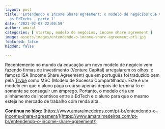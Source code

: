 ```yaml
---
layout: post
title: 'Entendendo o Income Share Agreement: o modelo de negócios que vem conquistando
  as EdTechs - parte 1'
date: '2021-02-07 22:00:59'
author: amaral
categories: [ startup, modelo de negócios, income share agreement ]
image: assets/images/entendendo-o-income-share-agreement-pt1.jpg
featured: false
hidden: false

---
```


Recentemente no mundo da educação um novo modelo de negócio vem fazendo firmas de investimento (Venture Capital) arregalarem os olhos: o famoso ISA (Income Share Agreement) que em português foi traduzido bem pela [Trybe](https://www.betrybe.com) como MSC (Modelo de Sucesso Compartilhado). Este é um modelo em que o aluno paga o curso apenas depois de terminá-lo e somente se conseguir um emprego. Portanto, o modelo cria um alinhamento de incentivos entre a EdTech e o aluno para que o mesmo esteja no mercado de trabalho com renda alta.

**Continua no blog:** [https://www.amaralmedeiros.com/pt-br/entendendo-o-income-share-agreement/](https://www.amaralmedeiros.com/pt-br/entendendo-o-income-share-agreement/)

## 
